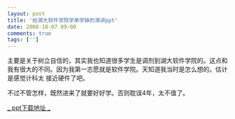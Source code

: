 ```yaml
---
layout: post
title: '给湖大软件学院学弟学妹的演讲ppt'
date: 2008-10-07 09:00
comments: true
tags: ['']
---
```


主要是关于树立自信的，其实我也知道很多学生是调剂到湖大软件学院的。这点和我有很大的不同。因为我第一志愿就是软件学院。天知道我当时是怎么想的。估计是感觉计科太
接近硬件了吧。

不过不管怎样，既然进来了就要好好学。否则耽误4年，太不值了。

[ _ ppt下载地址 _ ](http://download.csdn.net/source/670071)

